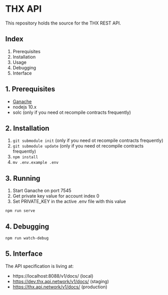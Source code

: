 # THX API

This repository holds the source for the THX REST API.

## Index

1. Prerequisites
2. Installation
3. Usage
4. Debugging
5. Interface

## 1. Prerequisites

-   [Ganache](https://www.trufflesuite.com/ganache)
-   nodejs 10.x
-   solc (only if you need ot recompile contracts frequently)

## 2. Installation

1. `git submodule init` (only if you need ot recompile contracts frequently)
2. `git submodule update` (only if you need ot recompile contracts frequently)
3. `npm install`
4. `mv .env.example .env`

## 3. Running

1. Start Ganache on port 7545
2. Get private key value for account index 0
3. Set PRIVATE_KEY in the active .env file with this value

```
npm run serve
```

## 4. Debugging

```
npm run watch-debug
```

## 5. Interface

The API specification is living at:

-   https://localhost:8088/v1/docs/ (local)
-   https://dev.thx.api.network/v1/docs/ (staging)
-   https://thx.api.network/v1/docs/ (production)
